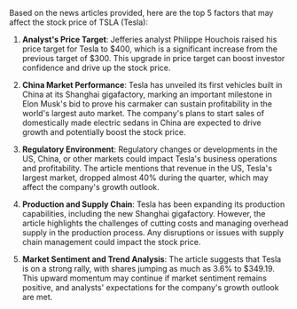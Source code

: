 Based on the news articles provided, here are the top 5 factors that may affect the stock price of TSLA (Tesla):

1. **Analyst's Price Target**: Jefferies analyst Philippe Houchois raised his price target for Tesla to $400, which is a significant increase from the previous target of $300. This upgrade in price target can boost investor confidence and drive up the stock price.

2. **China Market Performance**: Tesla has unveiled its first vehicles built in China at its Shanghai gigafactory, marking an important milestone in Elon Musk's bid to prove his carmaker can sustain profitability in the world's largest auto market. The company's plans to start sales of domestically made electric sedans in China are expected to drive growth and potentially boost the stock price.

3. **Regulatory Environment**: Regulatory changes or developments in the US, China, or other markets could impact Tesla's business operations and profitability. The article mentions that revenue in the US, Tesla's largest market, dropped almost 40% during the quarter, which may affect the company's growth outlook.

4. **Production and Supply Chain**: Tesla has been expanding its production capabilities, including the new Shanghai gigafactory. However, the article highlights the challenges of cutting costs and managing overhead supply in the production process. Any disruptions or issues with supply chain management could impact the stock price.

5. **Market Sentiment and Trend Analysis**: The article suggests that Tesla is on a strong rally, with shares jumping as much as 3.6% to $349.19. This upward momentum may continue if market sentiment remains positive, and analysts' expectations for the company's growth outlook are met.